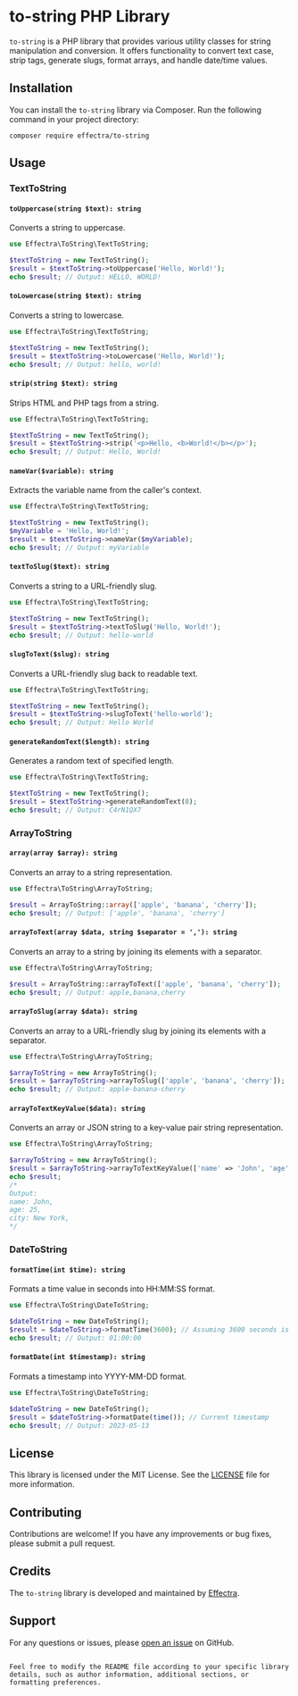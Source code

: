 # to-string PHP Library

`to-string` is a PHP library that provides various utility classes for string manipulation and conversion. It offers functionality to convert text case, strip tags, generate slugs, format arrays, and handle date/time values.

## Installation

You can install the `to-string` library via Composer. Run the following command in your project directory:

```
composer require effectra/to-string
```

## Usage

### TextToString

#### `toUppercase(string $text): string`

Converts a string to uppercase.

```php
use Effectra\ToString\TextToString;

$textToString = new TextToString();
$result = $textToString->toUppercase('Hello, World!');
echo $result; // Output: HELLO, WORLD!
```

#### `toLowercase(string $text): string`

Converts a string to lowercase.

```php
use Effectra\ToString\TextToString;

$textToString = new TextToString();
$result = $textToString->toLowercase('Hello, World!');
echo $result; // Output: hello, world!
```

#### `strip(string $text): string`

Strips HTML and PHP tags from a string.

```php
use Effectra\ToString\TextToString;

$textToString = new TextToString();
$result = $textToString->strip('<p>Hello, <b>World!</b></p>');
echo $result; // Output: Hello, World!
```

#### `nameVar($variable): string`

Extracts the variable name from the caller's context.

```php
use Effectra\ToString\TextToString;

$textToString = new TextToString();
$myVariable = 'Hello, World!';
$result = $textToString->nameVar($myVariable);
echo $result; // Output: myVariable
```

#### `textToSlug($text): string`

Converts a string to a URL-friendly slug.

```php
use Effectra\ToString\TextToString;

$textToString = new TextToString();
$result = $textToString->textToSlug('Hello, World!');
echo $result; // Output: hello-world
```

#### `slugToText($slug): string`

Converts a URL-friendly slug back to readable text.

```php
use Effectra\ToString\TextToString;

$textToString = new TextToString();
$result = $textToString->slugToText('hello-world');
echo $result; // Output: Hello World
```

#### `generateRandomText($length): string`

Generates a random text of specified length.

```php
use Effectra\ToString\TextToString;

$textToString = new TextToString();
$result = $textToString->generateRandomText(8);
echo $result; // Output: C4rN1QX7
```

### ArrayToString

#### `array(array $array): string`

Converts an array to a string representation.

```php
use Effectra\ToString\ArrayToString;

$result = ArrayToString::array(['apple', 'banana', 'cherry']);
echo $result; // Output: ['apple', 'banana', 'cherry']
```

#### `arrayToText(array $data, string $separator = ','): string`

Converts an array to a string by joining its elements with a separator.

```php
use Effectra\ToString\ArrayToString;

$result = ArrayToString::arrayToText(['apple', 'banana', 'cherry']);
echo $result; // Output: apple,banana,cherry
```

#### `arrayToSlug(array $data): string`

Converts an array to a URL-friendly slug by joining its elements with a separator.
```php
use Effectra\ToString\ArrayToString;

$arrayToString = new ArrayToString();
$result = $arrayToString->arrayToSlug(['apple', 'banana', 'cherry']);
echo $result; // Output: apple-banana-cherry
```

#### `arrayToTextKeyValue($data): string`

Converts an array or JSON string to a key-value pair string representation.

```php
use Effectra\ToString\ArrayToString;

$arrayToString = new ArrayToString();
$result = $arrayToString->arrayToTextKeyValue(['name' => 'John', 'age' => 25, 'city' => 'New York']);
echo $result;
/*
Output:
name: John,
age: 25,
city: New York,
*/
```

### DateToString

#### `formatTime(int $time): string`

Formats a time value in seconds into HH:MM:SS format.

```php
use Effectra\ToString\DateToString;

$dateToString = new DateToString();
$result = $dateToString->formatTime(3600); // Assuming 3600 seconds is 1 hour
echo $result; // Output: 01:00:00
```

#### `formatDate(int $timestamp): string`

Formats a timestamp into YYYY-MM-DD format.

```php
use Effectra\ToString\DateToString;

$dateToString = new DateToString();
$result = $dateToString->formatDate(time()); // Current timestamp
echo $result; // Output: 2023-05-13
```

## License

This library is licensed under the MIT License. See the [LICENSE](LICENSE) file for more information.

## Contributing

Contributions are welcome! If you have any improvements or bug fixes, please submit a pull request.

## Credits

The `to-string` library is developed and maintained by [Effectra](https://effectra.co/).

## Support

For any questions or issues, please [open an issue](https://github.com/effectra/to-string/issues) on GitHub.

```

Feel free to modify the README file according to your specific library details, such as author information, additional sections, or formatting preferences.
